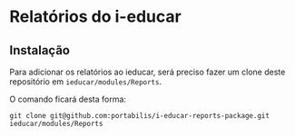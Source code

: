 # Relatórios do i-educar

## Instalação

Para adicionar os relatórios ao ieducar, será preciso fazer um clone deste repositório em `ieducar/modules/Reports`.

O comando ficará desta forma:

```
git clone git@github.com:portabilis/i-educar-reports-package.git ieducar/modules/Reports
```